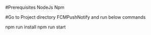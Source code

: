 #Prerequisites
NodeJs
Npm

#Go to Project directory FCMPushNotify and run below commands

npm run install 
npm run start


